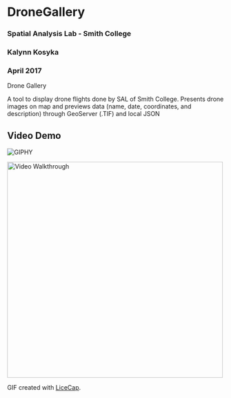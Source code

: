 # DroneGallery

### Spatial Analysis Lab - Smith College
### Kalynn Kosyka 
### April 2017

Drone Gallery

A tool to display drone flights done by SAL of Smith College.
Presents drone images on map and previews data (name, date, coordinates, and description) through GeoServer (.TIF) and local JSON

## Video Demo 


![GIPHY](https://media.giphy.com/media/l378iGlogLxPiYwog/giphy.gif)

<img src='https://media.giphy.com/media/l378iGlogLxPiYwog/giphy.gif' title='Video Walkthrough' width='500px' alt='Video Walkthrough' />

GIF created with [LiceCap](http://www.cockos.com/licecap/).


